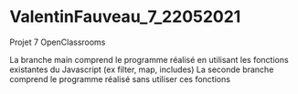 # ValentinFauveau_7_22052021
Projet 7 OpenClassrooms

La branche main comprend le programme réalisé en utilisant les fonctions existantes du Javascript (ex filter, map, includes)
La seconde branche comprend le programme réalisé sans utiliser ces fonctions
